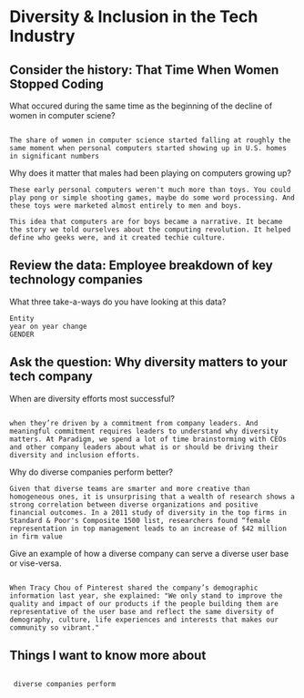 # Diversity & Inclusion in the Tech Industry

## Consider the history: That Time When Women Stopped Coding


What occured during the same time as the beginning of the decline of women in computer sciene?

```

The share of women in computer science started falling at roughly the same moment when personal computers started showing up in U.S. homes in significant numbers

```


Why does it matter that males had been playing on computers growing up?

```
These early personal computers weren't much more than toys. You could play pong or simple shooting games, maybe do some word processing. And these toys were marketed almost entirely to men and boys.

This idea that computers are for boys became a narrative. It became the story we told ourselves about the computing revolution. It helped define who geeks were, and it created techie culture.

```


## Review the data: Employee breakdown of key technology companies


What three take-a-ways do you have looking at this data?

```
Entity 
year on year change
GENDER  

```


## Ask the question: Why diversity matters to your tech company


When are diversity efforts most successful?

```

when they’re driven by a commitment from company leaders. And meaningful commitment requires leaders to understand why diversity matters. At Paradigm, we spend a lot of time brainstorming with CEOs and other company leaders about what is or should be driving their diversity and inclusion efforts.

```


Why do diverse companies perform better?

```
Given that diverse teams are smarter and more creative than homogeneous ones, it is unsurprising that a wealth of research shows a strong correlation between diverse organizations and positive financial outcomes. In a 2011 study of diversity in the top firms in Standard & Poor's Composite 1500 list, researchers found “female representation in top management leads to an increase of $42 million in firm value

```


Give an example of how a diverse company can serve a diverse user base or vise-versa.

```

When Tracy Chou of Pinterest shared the company’s demographic information last year, she explained: "We only stand to improve the quality and impact of our products if the people building them are representative of the user base and reflect the same diversity of demography, culture, life experiences and interests that makes our community so vibrant."

```

## Things I want to know more about


```

 diverse companies perform
 
```

